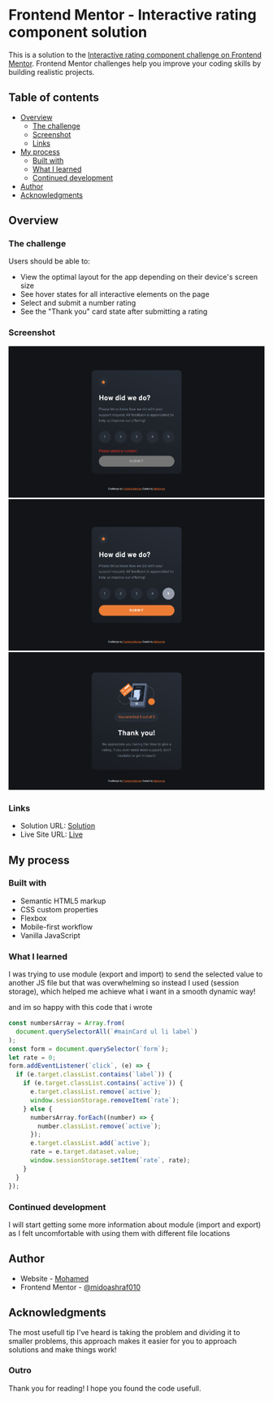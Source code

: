# Frontend Mentor - Interactive rating component solution

This is a solution to the [Interactive rating component challenge on Frontend Mentor](https://www.frontendmentor.io/challenges/interactive-rating-component-koxpeBUmI). Frontend Mentor challenges help you improve your coding skills by building realistic projects.

## Table of contents

- [Overview](#overview)
  - [The challenge](#the-challenge)
  - [Screenshot](#screenshot)
  - [Links](#links)
- [My process](#my-process)
  - [Built with](#built-with)
  - [What I learned](#what-i-learned)
  - [Continued development](#continued-development)
- [Author](#author)
- [Acknowledgments](#acknowledgments)

## Overview

### The challenge

Users should be able to:

- View the optimal layout for the app depending on their device's screen size
- See hover states for all interactive elements on the page
- Select and submit a number rating
- See the "Thank you" card state after submitting a rating

### Screenshot

![](./design/screenshot-2.png)
![](./design/screenshot-1.png)
![](./design/screenshot-3.png)

### Links

- Solution URL: [Solution](https://www.frontendmentor.io/solutions/interactive-rating-component-bcbOyVzvhw)
- Live Site URL: [Live](https://fementor-rating-component.netlify.app/)

## My process

### Built with

- Semantic HTML5 markup
- CSS custom properties
- Flexbox
- Mobile-first workflow
- Vanilla JavaScript

### What I learned

I was trying to use module (export and import) to send the selected value to another JS file but that was overwhelming so instead I used (session storage),
which helped me achieve what i want in a smooth dynamic way!

and im so happy with this code that i wrote

```js
const numbersArray = Array.from(
  document.querySelectorAll(`#mainCard ul li label`)
);
const form = document.querySelector(`form`);
let rate = 0;
form.addEventListener(`click`, (e) => {
  if (e.target.classList.contains(`label`)) {
    if (e.target.classList.contains(`active`)) {
      e.target.classList.remove(`active`);
      window.sessionStorage.removeItem(`rate`);
    } else {
      numbersArray.forEach((number) => {
        number.classList.remove(`active`);
      });
      e.target.classList.add(`active`);
      rate = e.target.dataset.value;
      window.sessionStorage.setItem(`rate`, rate);
    }
  }
});
```

### Continued development

I will start getting some more information about module (import and export) as I felt uncomfortable with using them with different file locations

## Author

- Website - [Mohamed](https://www.mohamed-dev.netlify.app)
- Frontend Mentor - [@midoashraf010](https://www.frontendmentor.io/profile/midoashraf010)

## Acknowledgments

The most usefull tip I've heard is taking the problem and dividing it to smaller problems, this approach makes it easier for you to approach solutions and make things work!

### Outro

Thank you for reading! I hope you found the code usefull.
